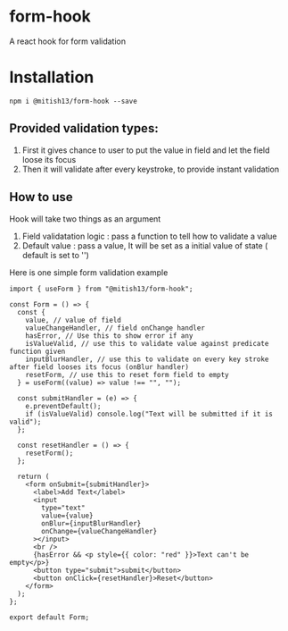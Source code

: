 # form-hook

A react hook for form validation

# Installation

`npm i @mitish13/form-hook --save`

## Provided validation types:

1. First it gives chance to user to put the value in field and let the field loose its focus
2. Then it will validate after every keystroke, to provide instant validation

## How to use

Hook will take two things as an argument

1. Field validatation logic : pass a function to tell how to validate a value
2. Default value : pass a value, It will be set as a initial value of state ( default is set to '')

Here is one simple form validation example

```
import { useForm } from "@mitish13/form-hook";

const Form = () => {
  const {
    value, // value of field
    valueChangeHandler, // field onChange handler
    hasError, // Use this to show error if any
    isValueValid, // use this to validate value against predicate function given
    inputBlurHandler, // use this to validate on every key stroke after field looses its focus (onBlur handler)
    resetForm, // use this to reset form field to empty
  } = useForm((value) => value !== "", "");

  const submitHandler = (e) => {
    e.preventDefault();
    if (isValueValid) console.log("Text will be submitted if it is valid");
  };

  const resetHandler = () => {
    resetForm();
  };

  return (
    <form onSubmit={submitHandler}>
      <label>Add Text</label>
      <input
        type="text"
        value={value}
        onBlur={inputBlurHandler}
        onChange={valueChangeHandler}
      ></input>
      <br />
      {hasError && <p style={{ color: "red" }}>Text can't be empty</p>}
      <button type="submit">submit</button>
      <button onClick={resetHandler}>Reset</button>
    </form>
  );
};

export default Form;
```
